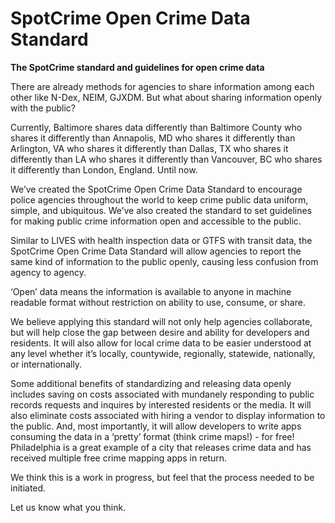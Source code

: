 SpotCrime Open Crime Data Standard
==================================

**The SpotCrime standard and guidelines for open crime data**

There are already methods for agencies to share information among each other like N-Dex, NEIM, GJXDM. But what about sharing information openly with the public?

Currently, Baltimore shares data differently than Baltimore County who shares it differently than Annapolis, MD who shares it differently than Arlington, VA who shares it differently than Dallas, TX who shares it differently than LA who shares it differently than Vancouver, BC who shares it differently than London, England. Until now.

We’ve created the SpotCrime Open Crime Data Standard to encourage police agencies throughout the world to keep crime public data uniform, simple, and ubiquitous. We’ve also created the standard to set guidelines for making public crime information open and accessible to the public.

Similar to LIVES with health inspection data or GTFS with transit data, the SpotCrime Open Crime Data Standard will allow agencies to report the same kind of information to the public openly, causing less confusion from agency to agency.

‘Open’ data means the information is available to anyone in machine readable format without restriction on ability to use, consume, or share.

We believe applying this standard will not only help agencies collaborate, but will help close the gap between desire and ability for developers and residents. It will also allow for local crime data to be easier understood at any level whether it’s locally, countywide, regionally, statewide, nationally, or internationally.

Some additional benefits of standardizing and releasing data openly includes saving on costs associated with mundanely responding to public records requests and inquires by interested residents or the media. It will also eliminate costs associated with hiring a vendor to display information to the public. And, most importantly, it will allow developers to write apps consuming the data in a ‘pretty’ format (think crime maps!) - for free! Philadelphia is a great example of a city that releases crime data and has received multiple free crime mapping apps in return.

We think this is a work in progress, but feel that the process needed to be initiated.

Let us know what you think.
